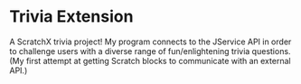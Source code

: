 # Trivia Extension

A ScratchX trivia project! My program connects to the JService API in order to challenge users with a diverse range of fun/enlightening trivia questions.
(My first attempt at getting Scratch blocks to communicate with an external API.)

